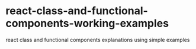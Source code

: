 # react-class-and-functional-components-working-examples
react class and functional components explanations using simple examples
